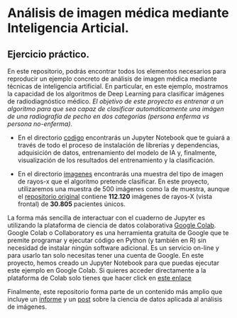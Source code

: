 # Análisis de imagen médica mediante Inteligencia Articial.
## Ejercicio práctico.

En este repositorio, podrás encontrar todos los elementos necesarios para reproducir un ejemplo concreto de análisis de imagen médica mediante técnicas de inteligencia artificial. En particular, en este ejemplo, mostramos la capacidad de los algoritmos de Deep Learning para clasificar imágenes de radiodiagnóstico médico. *El objetivo de este proyecto es entrenar a un algoritmo para que sea capaz de clasificar automáticamente una imágen de una radiografía de pecho en dos categorías (persona enferma vs persona no-enferma)*. 

* En el directorio [codigo](/codigo) encontrarás un Jupyter Notebook que te guiará a través de todo el proceso de instalación de librerías y dependencias, adquisición de datos, entrenamiento del modelo de IA y, finalmente, visualización de los resultados del entrenamiento y la clasificación.

* En el directorio [imagenes](/imagenes) encontrarás una muestra del tipo de imagen de rayos-x que el algoritmo pretende clasificar. En este proyecto, utilizaremos una muestra de 500 imágenes como la de muestra, aunque el [repositorio original](https://nihcc.app.box.com/v/ChestXray-NIHCC/folder/36938765345) contiene **112.120** imágenes de rayos-X (vista frontal) de **30.805** pacientes únicos.   

La forma más sencilla de interactuar con el cuaderno de Jupyter es utilizando la plataforma de ciencia de datos colaborativa [Google Colab](https://colab.research.google.com/%5D). Google Colab o Collaboratory es una herramienta gratuita de Google que te premite programar y ejecutar código en Python (y también en R) sin necesidad de instalar ningún software adicional. Es un servicio on-line y para usarlo tan solo necesitas tener una cuenta de Google. En este proyecto, hemos creado un Jupyter Notebook para que puedas ejecutar este ejemplo en Google Colab. Si quieres acceder directamente a la plataforma de Colab solo tienes que hacer click en [este enlace](https://colab.research.google.com/github/alijaalejandro/Medical-Image-Classification-3/blob/main/codigo/Clasificador%20de%20imagenes%20medicas.%20Modelo%20CNN-v04.ipynb?hl=es#scrollTo=B-qETvvZvSGf)

Finalmente, este repositorio forma parte de un contenido más amplio que incluye un [informe](www.google.es) y un [post](www.google.es) sobre la ciencia de datos aplicada al análisis de imágenes. 
